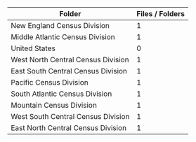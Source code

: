 | Folder                             |   Files / Folders |
|------------------------------------|-------------------|
| New England Census Division        |                 1 |
| Middle Atlantic Census Division    |                 1 |
| United States                      |                 0 |
| West North Central Census Division |                 1 |
| East South Central Census Division |                 1 |
| Pacific Census Division            |                 1 |
| South Atlantic Census Division     |                 1 |
| Mountain Census Division           |                 1 |
| West South Central Census Division |                 1 |
| East North Central Census Division |                 1 |